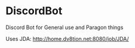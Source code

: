 # DiscordBot
Discord Bot for General use and Paragon things

Uses JDA: http://home.dv8tion.net:8080/job/JDA/
  